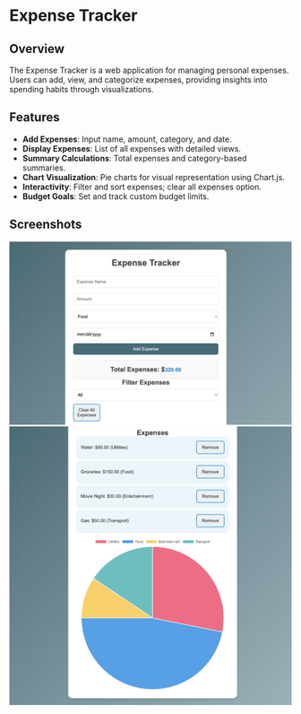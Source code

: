 # Expense Tracker

## Overview

The Expense Tracker is a web application for managing personal expenses. Users can add, view, and categorize expenses, providing insights into spending habits through visualizations.

## Features

- **Add Expenses**: Input name, amount, category, and date.
- **Display Expenses**: List of all expenses with detailed views.
- **Summary Calculations**: Total expenses and category-based summaries.
- **Chart Visualization**: Pie charts for visual representation using Chart.js.
- **Interactivity**: Filter and sort expenses; clear all expenses option.
- **Budget Goals**: Set and track custom budget limits.

## Screenshots
![Expense Tracker Screenshot](./assets/expense_1.png)
![Expense Tracker Screenshot](./assets/expense_2.png)